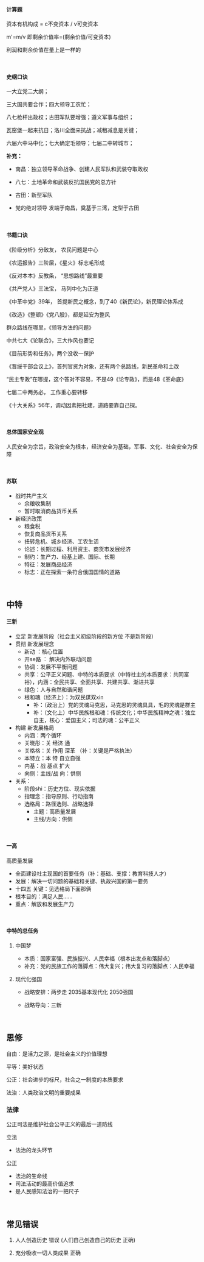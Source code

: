 #### 计算题

资本有机构成  = c不变资本 / v可变资本

m'=m/v 即剩余价值率=(剩余价值/可变资本)

利润和剩余价值在量上是一样的



<br>



#### 史纲口诀

一大立党二大纲；

三大国共要合作；四大领导工农忙；

八七枪杆出政权；古田军队要增强；遵义军事与组织；

瓦窑堡一起来抗日；洛川全面来抗战；减租减息是关键；

六届六中马中化；七大确定毛领导；七届二中转城市；

**补充：**

- 南昌：独立领导革命战争、创建人民军队和武装夺取政权

- 八七：土地革命和武装反抗国民党的总方针

- 古田：新型军队 

- 党的绝对领导 发端于南昌，奠基于三湾，定型于古田



<br>



#### 书籍口诀

《阶级分析》分敌友， 农民问题是中心

《农运报告》三阶层，《星火》标志毛形成

《反对本本》反教条， “思想路线”最重要

 《共产党人》三法宝， 马列中化为正道

《中革中党》39年， 首提新民之概念，到了40《新民论》，新民理论体系成

《改造》《整顿》《党八股》，都是延安为整风

 群众路线在哪里，《领导方法的问题》

 中共七大《论联合》，三大作风也要记

 《目前形势和任务》，两个没收一保护

《晋绥干部会议上》，首列官资为对象，还有两个总路线，新民革命和土改

“民主专政”在哪提，这个答对不容易，不是49《论专政》，而是48《革命底》

七届二中两务必， 工作重心要转移

《十大关系》56年，调动因素把社建，道路要靠自己探。



<br>



#### 总体国家安全观

人民安全为宗旨，政治安全为根本，经济安全为基础，军事、文化、社会安全为保障



<br>



#### 苏联

- 战时共产主义
    - 余粮收集制
    - 暂时取消商品货币关系
- 新经济政策
    - 粮食税
    - 恢复商品货币关系
    - 扭转危机、城乡经济、工农生活
    - 论述：长期过程、利用资主、商货市发展经济
    - 制约：生产力、经基上建、国际、长期
    - 特征：发展商品经济
    - 标志：正在探索一条符合俄国国情的道路



<br>

## 中特



#### 三新

- 立足 新发展阶段（社会主义初级阶段的新方位 不是新阶段）
- 贯彻 新发展理念
    - 新动 ：核心位置
    - 开se路 ： 解决内外联动问题
    - 协调：发展不平衡问题
    - 共享：公平正义问题、中特的本质要求（中特社主的本质要求：共同富裕），内涵：全民共享、全面共享、共建共享、渐进共享
    - 绿色：人与自然和谐问题
    - 根和魂（经济上）：为双民谋双xin
        - 补：（政治上）党的灵魂马克思，马克思的灵魂具具，毛的灵魂是群主
        - 补：（文化上）中华民族根和魂：传统文化；中华民族精神之魂：独立自主，核心：爱国主义；司法的魂：公平正义
- 构建 新发展格局
    - 内涵：两个循环
    - 关晓彤：关 经济 通
    - 关格格：关 作用 深革 （补：关键是严格执法）
    - 本特立：本 特 自立自强
    - 内基：战 基点 扩大
    - 向侧：主线/战 向：供侧
- 关系：
    - 阶段shi：历史方位、现实依据
    - 指理念：指导原则、行动指南
    - 选格局：路径选则、战略选择
        - 主题：高质量发展
        - 主线/方向：供侧



<br>



#### 一高 

高质量发展

- 全面建设社主现国的首要任务（补：基础、支撑：教育科技人才）
- 发展：解决一切问题的基础和关键、执政兴国的第一要务
- 十四五 关键：见选格局下面那俩
- 根本目的：满足人民……
- 重点：解放和发展生产力



<br>



#### 中特的总任务

1. 中国梦

     - 本质：国家富强、民族振兴、人民幸福（根本出发点和落脚点）
     - 补充：党的民族工作的落脚点：伟大复兴；伟大复习的落脚点：人民幸福
2. 现代化强国

     - 战略安排：两步走 2035基本现代化 2050强国

     - 战略导向：三新



<br>



## 思修

自由：是活力之源，是社会主义的价值理想

平等：美好状态

公正：社会进步的标尺，社会之一制度的本质要求

法治：人类政治文明的重要成果



### 法律

公正司法是维护社会公平正义的最后一道防线

立法

- 法治的龙头环节

公正

- 法治的生命线
- 司法活动的最高价值追求
- 是人民感知法治的一把尺子



<br>



## 常见错误

1. 人人创造历史 错误  (人们自己创造自己的历史 正确)

2. 充分吸收一切人类成果 正确